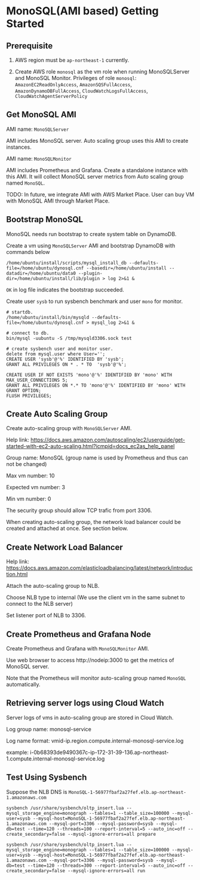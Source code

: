 # MonoSQL(AMI based) Getting Started

## Prerequisite

1. AWS region must be `ap-northeast-1` currently.

2. Create AWS role `monosql` as the vm role when running MonoSQLServer and MonoSQL Monitor. Privileges of role `monosql`: `AmazonEC2ReadOnlyAccess`, `AmazonSQSFullAccess`, `AmazonDynamoDBFullAccess`, `CloudWatchLogsFullAccess`, `CloudWatchAgentServerPolicy`

## Get MonoSQL AMI

AMI name: `MonoSQLServer`

AMI includes MonoSQL server. Auto scaling group uses this AMI to create instances.

AMI name: `MonoSQLMonitor`

AMI includes Prometheus and Grafana. Create a standalone instance with this AMI. It will collect MonoSQL server metrics from Auto scaling group named `MonoSQL`.

TODO: In future, we integrate AMI with AWS Market Place. User can buy VM with MonoSQL AMI through Market Place.

## Bootstrap MonoSQL

MonoSQL needs run bootstrap to create system table on DynamoDB.

Create a vm using `MonoSQLServer` AMI and bootstrap DynamoDB with commands below

```
/home/ubuntu/install/scripts/mysql_install_db --defaults-file=/home/ubuntu/dynosql.cnf --basedir=/home/ubuntu/install --datadir=/home/ubuntu/data0 --plugin-dir=/home/ubuntu/install/lib/plugin > log 2>&1 &
```

`OK` in log file indicates the bootstrap succeeded.

Create user `sysb` to run sysbench benchmark and user `mono` for monitor.

```
# startdb.
/home/ubuntu/install/bin/mysqld --defaults-file=/home/ubuntu/dynosql.cnf > mysql_log 2>&1 &

# connect to db.
bin/mysql -uubuntu -S /tmp/mysqld3306.sock test

# create sysbench user and monitor user.
delete from mysql.user where User='';
CREATE USER 'sysb'@'%' IDENTIFIED BY 'sysb';
GRANT ALL PRIVILEGES ON * . * TO  'sysb'@'%';

CREATE USER IF NOT EXISTS 'mono'@'%' IDENTIFIED BY 'mono' WITH MAX_USER_CONNECTIONS 5;
GRANT ALL PRIVILEGES ON *.* TO 'mono'@'%' IDENTIFIED BY 'mono' WITH GRANT OPTION;
FLUSH PRIVILEGES;

```


## Create Auto Scaling Group

Create auto-scaling group with `MonoSQLServer` AMI.

Help link: https://docs.aws.amazon.com/autoscaling/ec2/userguide/get-started-with-ec2-auto-scaling.html?icmpid=docs_ec2as_help_panel

Group name: MonoSQL (group name is used by Prometheus and thus can not be changed)

Max vm number: 10

Expected vm number: 3

Min vm number: 0

The security group should allow TCP trafic from port 3306.

When creating auto-scaling group, the network load balancer could be created and attached at once. See section below.

## Create Network Load Balancer

Help link: https://docs.aws.amazon.com/elasticloadbalancing/latest/network/introduction.html

Attach the auto-scaling group to NLB.

Choose NLB type to internal (We use the client vm in the same subnet to connect to the NLB server)

Set listener port of NLB to 3306.

## Create Prometheus and Grafana Node

Create Prometheus and Grafana with `MonoSQLMonitor` AMI.

Use web browser to access http://nodeip:3000 to get the metrics of MonoSQL server.

Note that the Prometheus will monitor auto-scaling group named `MonoSQL` automatically.

## Retrieving server logs using Cloud Watch

Server logs of vms in auto-scaling group are stored in Cloud Watch.

Log group name: monosql-service

Log name format: vmid-ip.region.compute.internal-monosql-service.log 

example: i-0b68393de9490367c-ip-172-31-39-136.ap-northeast-1.compute.internal-monosql-service.log

## Test Using Sysbench

Suppose the NLB DNS is `MonoSQL-1-56977fbaf2a27fef.elb.ap-northeast-1.amazonaws.com`

```
sysbench /usr/share/sysbench/oltp_insert.lua --mysql_storage_engine=monograph --tables=1 --table_size=100000 --mysql-user=sysb --mysql-host=MonoSQL-1-56977fbaf2a27fef.elb.ap-northeast-1.amazonaws.com --mysql-port=3306 --mysql-password=sysb --mysql-db=test --time=120 --threads=100 --report-interval=5 --auto_inc=off --create_secondary=false --mysql-ignore-errors=all prepare

sysbench /usr/share/sysbench/oltp_insert.lua --mysql_storage_engine=monograph --tables=1 --table_size=100000 --mysql-user=sysb --mysql-host=MonoSQL-1-56977fbaf2a27fef.elb.ap-northeast-1.amazonaws.com --mysql-port=3306 --mysql-password=sysb --mysql-db=test --time=120 --threads=300 --report-interval=5 --auto_inc=off --create_secondary=false --mysql-ignore-errors=all run
```

